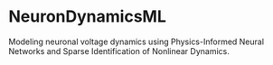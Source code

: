 # NeuronDynamicsML
Modeling neuronal voltage dynamics using Physics-Informed Neural Networks and Sparse Identification of Nonlinear Dynamics.
